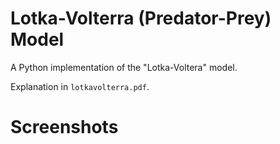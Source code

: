 # Lotka-Volterra (Predator-Prey) Model
A Python implementation of the "Lotka-Voltera" model.

Explanation in `lotkavolterra.pdf`.

# Screenshots


